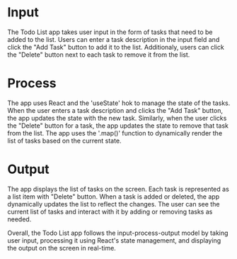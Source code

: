 # Input

The Todo List app takes user input in the form of tasks that need to be added to the list. Users can enter a task description in the input field and click the "Add Task" button to add it to the list. Additionaly, users can click the "Delete" button next to each task to remove it from the list.

# Process

The app uses React and the 'useState' hok to manage the state of the tasks. When the user enters a task description and clicks the "Add Task" button, the app updates the state with the new task. Similarly, when the user clicks the "Delete" button for a task, the app updates the state to remove that task from the list. The app uses the '.map()' function to dynamically render the list of tasks based on the current state.

# Output

The app displays the list of tasks on the screen. Each task is represented as a list item with "Delete" button. When a task is added or deleted, the app dynamically updates the list to reflect the changes. The user can see the current list of tasks and interact with it by adding or removing tasks as needed.

Overall, the Todo List app follows the input-process-output model by taking user input, processing it using React's state management, and displaying the output on the screen in real-time.
